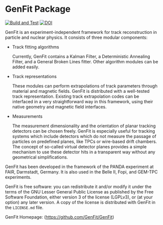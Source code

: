 # GenFit Package

[![Build and Test](https://github.com/GenFit/GenFit/actions/workflows/cmake.yml/badge.svg)](https://github.com/GenFit/GenFit/actions/workflows/cmake.yml)
[![DOI](https://zenodo.org/badge/52438924.svg)](https://zenodo.org/doi/10.5281/zenodo.10301439)

GenFit is an experiment-independent framework for track reconstruction in particle and nuclear physics. It consists of three modular components:

* Track fitting algorithms

  Currently, GenFit contains a Kalman Filter, a Deterministic Annealing Filter, and a General Broken Lines fitter. Other algorithm modules can be added easily.

* Track representations

  These modules can perform extrapolations of track parameters through material and magnetic fields. GenFit is distributed with a well-tested track representation.
  Existing track extrapolation codes can be interfaced in a very straightforward way in this framework, using their native geometry and magnetic field interfaces.

* Measurements
  
  The measurement dimensionality and the orientation of planar tracking detectors can be chosen freely. GenFit is especially useful for tracking systems which include detectors which do not measure the passage of particles on predefined planes, like TPCs or wire-based drift chambers. The concept of so-called virtual detector planes provides a simple mechanism to use these detector hits in a transparent way without any geometrical simplifications.

GenFit has been developed in the framework of the PANDA experiment at FAIR, Darmstadt, Germany. It is also used in the Belle II, Fopi, and GEM-TPC experiments.

GenFit is free software: you can redistribute it and/or modify it under the terms of the GNU Lesser General Public License as published by the Free Software Foundation, either version 3 of the license (LGPLv3), or (at your option) any later version. A copy of the license is distributed with GenFit in the `LICENSE.md` file.

GenFit Homepage: (https://github.com/GenFit/GenFit)
